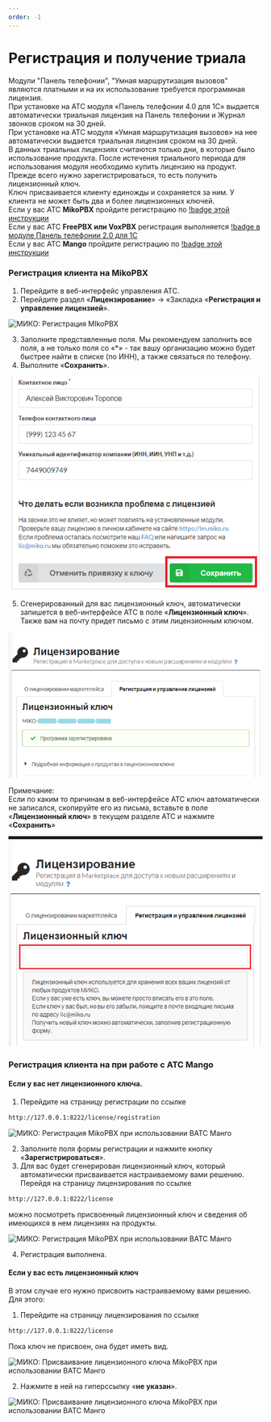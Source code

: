 ```yaml
---
order: -1
---
```


# Регистрация и получение триала

Модули "Панель телефонии", "Умная маршрутизация вызовов" являются платными и на их использование требуется программная лицензия.  
При установке на АТС модуля «Панель телефонии 4.0 для 1С» выдается автоматически триальная лицензия на Панель телефонии и Журнал звонков сроком на 30 дней.  
При установке на АТС модуля «Умная маршрутизация вызовов» на нее автоматически выдается триальная лицензия сроком на 30 дней.  
В данных триальных лицензиях считаются только дни, в которые было использование продукта.
После истечения триального периода для использования модуля необходимо купить лицензию на продукт. Прежде всего нужно зарегистрироваться, то есть получить лицензионный ключ.  
Ключ присваивается клиенту единожды и сохраняется за ним. У клиента не может быть два и более лицензионных ключей.  
Если у вас АТС **MikoPBX** пройдите регистрацию по [!badge этой инструкции](../registration)  
Если у вас АТС **FreePBX или VoxPBX** регистрация выполняется [!badge в модуле Панель телефонии 2.0 для 1С](~/get-started/freepbx/#установка-модуля-на-атс)  
Если у вас АТС **Mango** пройдите регистрацию по [!badge этой инструкции](../registration)  

### Регистрация клиента на MikoPBX
1. Перейдите в веб-интерфейс управления АТС.
2. Перейдите раздел «**Лицензирование**» → «Закладка «**Регистрация и управление лицензией**».

<img class="miko-shadow img-zoomable"
src="/assets/registration/registr_mikopbx_2.png"
data-original="/assets/registration/registr_mikopbx_2.png"
srcset="/assets/registration/registr_mikopbx_2_preview.png 1x, /assets/registration/registr_mikopbx_2.png 2x"
alt="МИКО: Регистрация MIkoPBX"
/>

3. Заполните представленные поля. Мы рекомендуем заполнить все поля, а не только поля со «*» - так вашу организацию можно будет быстрее найти в списке (по ИНН), а также связаться по телефону.
4. Выполните «**Сохранить**».

<img src="/assets/registration/registr_mikopbx_3.png" 
    class="miko-shadow" 
/>  

5. Сгенерированный для вас лицензионный ключ, автоматически запишется в веб-интерфейсе АТС в поле «**Лицензионный ключ**». Также вам на почту придет письмо с этим лицензионным ключом.

<img src="/assets/registration/registr_mikopbx_5.png" 
    class="miko-shadow" 
/>  

Примечание:  
Если по каким то причинам в веб-интерфейсе АТС ключ автоматически не записался, скопируйте его из письма, вставьте в поле «**Лицензионный ключ**» в текущем разделе АТС и нажмите «**Сохранить**»

<img src="/assets/registration/registr_mikopbx_4.png" 
    class="miko-shadow" 
/>  

### Регистрация клиента на при работе с АТС Mango
#### Если у вас нет лицензионного ключа.
1. Перейдите на страницу регистрации по ссылке
```html
http://127.0.0.1:8222/license/registration
```
<img class="miko-shadow img-zoomable"  
    src="/assets/registration/registraciya_mango_1.png"
    data-original="/assets/registration/registraciya_mango_1.png"
    srcset="/assets/registration/registraciya_mango_1_preview.png 1x, /assets/registration/registraciya_mango_1.png 2x" 
    alt="МИКО: Регистрация MikoPBX при использовании ВАТС Манго"
/>

2. Заполните поля формы регистрации и нажмите кнопку «**Зарегистрироваться**».
3. Для вас будет сгенерирован лицензионный ключ, который автоматически присваивается настраиваемому вами решению.
Перейдя на страницу лицензирования по ссылке
```html
http://127.0.0.1:8222/license
``` 
можно посмотреть присвоенный лицензионный ключ и сведения об имеющихся в нем лицензиях на продукты.

<img class="miko-shadow img-zoomable"  
    src="/assets/registration/registraciya_mango_2.png"
    data-original="/assets/registration/registraciya_mango_2.png"
    srcset="/assets/registration/registraciya_mango_2_preview.png 1x, /assets/registration/registraciya_mango_2.png 2x" 
    alt="МИКО: Регистрация MikoPBX при использовании ВАТС Манго"
/>  

4. Регистрация выполнена.
#### Если у вас есть лицензионный ключ
В этом случае его нужно присвоить настраиваемому вами решению. Для этого:
1. Перейдите на страницу лицензирования по ссылке  
```html
http://127.0.0.1:8222/license
```
Пока ключ не присвоен, она будет иметь вид.

<img class="miko-shadow img-zoomable"  
    src="/assets/registration/registraciya_mango_3.png"
    data-original="/assets/registration/registraciya_mango_3.png"
    srcset="/assets/registration/registraciya_mango_3_preview.png 1x, /assets/registration/registraciya_mango_3.png 2x" 
    alt="МИКО: Присваивание лицензионного ключа MikoPBX при использовании ВАТС Манго"
/> 

2. Нажмите в ней на гиперссылку «**не указан**».

<img class="miko-shadow img-zoomable"  
    src="/assets/registration/registraciya_mango_4.png"
    data-original="/assets/registration/registraciya_mango_4.png"
    srcset="/assets/registration/registraciya_mango_4_preview.png 1x, /assets/registration/registraciya_mango_4.png 2x" 
    alt="МИКО: Присваивание лицензионного ключа MikoPBX при использовании ВАТС Манго"
/> 